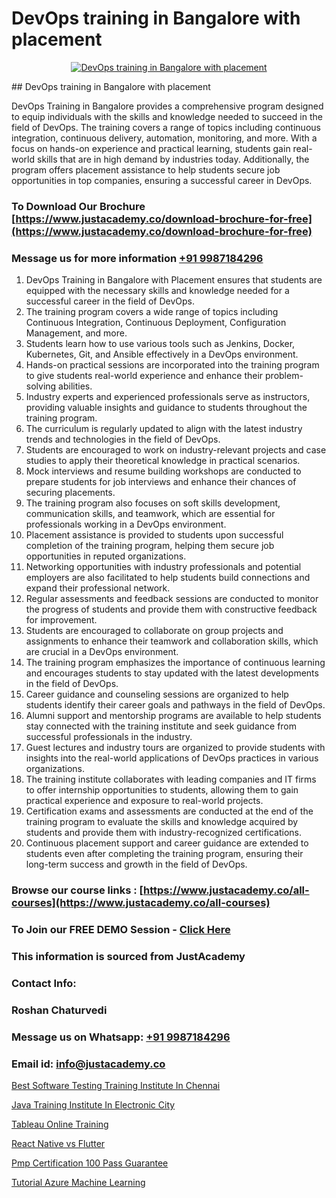 # DevOps training in Bangalore with placement

<p align="center">
  <a href="https://justacademy.co/program-detail/software-testing">
    <img src="https://justacademy.co/storage2/program_images/1704700438.webp" alt="DevOps training in Bangalore with placement">
  </a>
</p>
## DevOps training in Bangalore with placement

DevOps Training in Bangalore provides a comprehensive program designed to equip individuals with the skills and knowledge needed to succeed in the field of DevOps. The training covers a range of topics including continuous integration, continuous delivery, automation, monitoring, and more. With a focus on hands-on experience and practical learning, students gain real-world skills that are in high demand by industries today. Additionally, the program offers placement assistance to help students secure job opportunities in top companies, ensuring a successful career in DevOps.
### To Download Our Brochure [https://www.justacademy.co/download-brochure-for-free](https://www.justacademy.co/download-brochure-for-free)
### Message us for more information [+91 9987184296](https://api.whatsapp.com/send?phone=919987184296)
1) DevOps Training in Bangalore with Placement ensures that students are equipped with the necessary skills and knowledge needed for a successful career in the field of DevOps.
2) The training program covers a wide range of topics including Continuous Integration, Continuous Deployment, Configuration Management, and more.
3) Students learn how to use various tools such as Jenkins, Docker, Kubernetes, Git, and Ansible effectively in a DevOps environment.
4) Hands-on practical sessions are incorporated into the training program to give students real-world experience and enhance their problem-solving abilities.
5) Industry experts and experienced professionals serve as instructors, providing valuable insights and guidance to students throughout the training program.
6) The curriculum is regularly updated to align with the latest industry trends and technologies in the field of DevOps.
7) Students are encouraged to work on industry-relevant projects and case studies to apply their theoretical knowledge in practical scenarios.
8) Mock interviews and resume building workshops are conducted to prepare students for job interviews and enhance their chances of securing placements.
9) The training program also focuses on soft skills development, communication skills, and teamwork, which are essential for professionals working in a DevOps environment.
10) Placement assistance is provided to students upon successful completion of the training program, helping them secure job opportunities in reputed organizations.
11) Networking opportunities with industry professionals and potential employers are also facilitated to help students build connections and expand their professional network.
12) Regular assessments and feedback sessions are conducted to monitor the progress of students and provide them with constructive feedback for improvement.
13) Students are encouraged to collaborate on group projects and assignments to enhance their teamwork and collaboration skills, which are crucial in a DevOps environment.
14) The training program emphasizes the importance of continuous learning and encourages students to stay updated with the latest developments in the field of DevOps.
15) Career guidance and counseling sessions are organized to help students identify their career goals and pathways in the field of DevOps.
16) Alumni support and mentorship programs are available to help students stay connected with the training institute and seek guidance from successful professionals in the industry.
17) Guest lectures and industry tours are organized to provide students with insights into the real-world applications of DevOps practices in various organizations.
18) The training institute collaborates with leading companies and IT firms to offer internship opportunities to students, allowing them to gain practical experience and exposure to real-world projects.
19) Certification exams and assessments are conducted at the end of the training program to evaluate the skills and knowledge acquired by students and provide them with industry-recognized certifications.
20) Continuous placement support and career guidance are extended to students even after completing the training program, ensuring their long-term success and growth in the field of DevOps.

### Browse our course links : [https://www.justacademy.co/all-courses](https://www.justacademy.co/all-courses) 
### To Join our FREE DEMO Session - [Click Here](https://www.justacademy.co/register-for-course-demo)


### This information is sourced from JustAcademy
### Contact Info:
### Roshan Chaturvedi
### Message us on Whatsapp: [+91 9987184296](https://api.whatsapp.com/send?phone=919987184296)
### Email id: [info@justacademy.co](mailto:info@justacademy.co)
                
[Best Software Testing Training Institute In Chennai](https://www.linkedin.com/pulse/best-software-testing-training-institute-chennai-csj8e?trackingId=GUQYXBgJQzOVxAOp9W46Yg%3D%3D&lipi=urn%3Ali%3Apage%3Ad_flagship3_company_admin%3Bk9oA%2BVOQTPioabiM45wXSA%3D%3D)

[Java Training Institute In Electronic City](https://www.linkedin.com/pulse/java-training-institute-electronic-city-justacademy-mumbai-uj8ze?trackingId=SFgxhd1JSGnc64bvRX9TNA%3D%3D&lipi=urn%3Ali%3Apage%3Ad_flagship3_showcase_admin%3B4hzOhjOyRsS4BMzXWRzbRw%3D%3D)

[Tableau Online Training](https://medium.com/@abhidnya.1068/tableau-online-training-f84e44276b88)

[React Native vs Flutter](https://medium.com/@ranemanish460/react-native-vs-flutter-743dc5037e57)

[Pmp Certification 100 Pass Guarantee](https://justacademyin.github.io/justacademy/pmp-certification-100-pass-guarantee)

[Tutorial Azure Machine Learning](https://justacademyin.github.io/justacademy/tutorial-azure-machine-learning)


